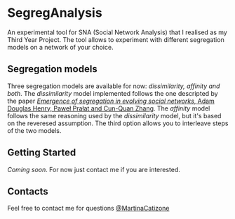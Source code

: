 # SegregAnalysis
An experimental tool for SNA (Social Network Analysis) that I realised as my Third Year Project. 
The tool allows to experiment with different segregation models on a network of your choice. 

## Segregation models
Three segregation models are available for now: *dissimilarity, affinity and both*. The *dissimilarity* model implemented follows the one descripted by the paper [*Emergence of segregation in evolving social networks*,
Adam Douglas Henry, Paweł Prałat and Cun-Quan Zhang](http://www.pnas.org/content/108/21/8605).
The *affinity* model follows the same reasoning used by the *dissimilarity* model, but it's based on the reveresed assumption.
The third option allows you to interleave steps of the two models.

## Getting Started 
*Coming soon*. For now just contact me if you are interested.

## Contacts
Feel free to contact me for questions [@MartinaCatizone](https://twitter.com/MartinaCatizone)


